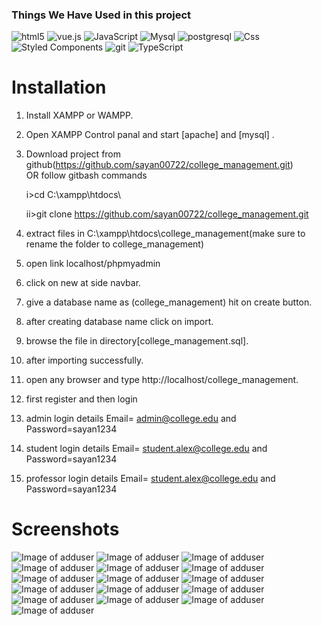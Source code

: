 




<h3>Things We Have Used in this project </h3>
<p>
  <img alt="html5" src="https://img.shields.io/badge/-HTML5-E34F26?style=flat-square&logo=html5&logoColor=white" />
  <img src="https://img.shields.io/static/v1?label=Vue.js&amp;message=v2.6&amp;color=4FC08D&amp;style=flat-square&amp;logo=vue.js&amp;logoColor=ffffff" alt="vue.js">
  <img alt="JavaScript" src="https://img.shields.io/badge/JavaScript-323330?style=flat-square&logo=javascript&logoColor=F7DF1E" />
  <img alt="Mysql" src="https://img.shields.io/badge/MySQL-00000F?style=flat-square&logo=mysql&logoColor=white" />
  <img alt="postgresql" src="https://img.shields.io/badge/PostgreSQL-316192?style=flat-square&logo=postgresql&logoColor=white" />
  <img alt="Css" src="https://img.shields.io/badge/CSS-239120?&style=flat-square&logo=css3&logoColor=white" />
  <img alt="Styled Components" src="https://img.shields.io/badge/-Styled_Components-db7092?style=flat-square&logo=styled-components&logoColor=white" />
  <img alt="git" src="https://img.shields.io/badge/-Git-F05032?style=flat-square&logo=git&logoColor=white" />
  <img alt="TypeScript" src="https://img.shields.io/badge/-TypeScript-007ACC?style=flat-square&logo=typescript&logoColor=white" />
  


# Installation

1. Install XAMPP or WAMPP.

2. Open XAMPP Control panal and start [apache] and [mysql] .

3. Download project from github(https://github.com/sayan00722/college_management.git)  
    OR follow gitbash commands
    
    i>cd C:\\xampp\htdocs\
    
    ii>git clone https://github.com/sayan00722/college_management.git
    
4. extract files in C:\\xampp\htdocs\college_management(make sure to rename the folder to college_management)

5. open link localhost/phpmyadmin

6. click on new at side navbar.

7. give a database name as (college_management) hit on create button.

8. after creating database name click on import.

9. browse the file in directory[college_management.sql].

10. after importing successfully.

11. open any browser and type http://localhost/college_management.

12. first register and then login

13. admin login details  Email= admin@college.edu and Password=sayan1234

14. student login details  Email= student.alex@college.edu and Password=sayan1234

15. professor login details  Email= student.alex@college.edu and Password=sayan1234




# Screenshots
![Image of adduser](https://github.com/sayan00722/college_management/blob/main/screenshots/admin.png)
![Image of adduser](https://github.com/sayan00722/college_management/blob/main/screenshots/admin2.png)
![Image of adduser](https://github.com/sayan00722/college_management/blob/main/screenshots/admin3.png)
![Image of adduser](https://github.com/sayan00722/college_management/blob/main/screenshots/admin4.png)
![Image of adduser](https://github.com/sayan00722/college_management/blob/main/screenshots/admin5.png)
![Image of adduser](https://github.com/sayan00722/college_management/blob/main/screenshots/prof1.png)
![Image of adduser](https://github.com/sayan00722/college_management/blob/main/screenshots/prof2.png)
![Image of adduser](https://github.com/sayan00722/college_management/blob/main/screenshots/prof3.png)
![Image of adduser](https://github.com/sayan00722/college_management/blob/main/screenshots/prof4.png)
![Image of adduser](https://github.com/sayan00722/college_management/blob/main/screenshots/prof5.png)
![Image of adduser](https://github.com/sayan00722/college_management/blob/main/screenshots/student1.png)
![Image of adduser](https://github.com/sayan00722/college_management/blob/main/screenshots/student2.png)
![Image of adduser](https://github.com/sayan00722/college_management/blob/main/screenshots/student3.png)
![Image of adduser](https://github.com/sayan00722/college_management/blob/main/screenshots/student4.png)
![Image of adduser](https://github.com/sayan00722/college_management/blob/main/screenshots/student5.png)
![Image of adduser](https://github.com/sayan00722/college_management/blob/main/screenshots/student6.png)





